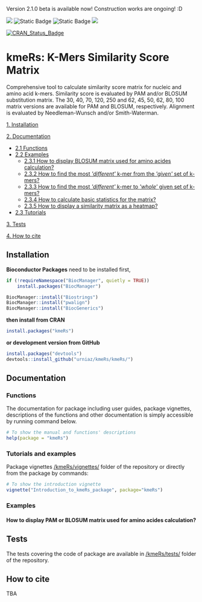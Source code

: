 Version 2.1.0 beta is available now! Construction works are ongoing! :D

![](https://img.shields.io/badge/%20Bioconductor%20BiocCheck-true-green.svg)  ![Static Badge](https://img.shields.io/badge/A-brightgreen?style=flat&logo=Codacy&label=code%20quality)  ![Static Badge](https://img.shields.io/badge/98%25-brightgreen?style=flat&logo=Codacy&label=coverage)  ![](https://img.shields.io/badge/build-passing-brightgreen?style=flat&label=circleci)



[![CRAN_Status_Badge](http://www.r-pkg.org/badges/version/kmeRs)](https://cran.r-project.org/package=kmeRs) 




# kmeRs: K-Mers Similarity Score Matrix

Comprehensive tool to calculate similarity score matrix for nucleic and amino acid k-mers. Similarity score is evaluated by PAM and/or BLOSUM substitution matrix. The 30, 40, 70, 120, 250 and 62, 45, 50, 62, 80, 100 matrix versions are available for PAM and BLOSUM, respectively. Alignment is evaluated by Needleman-Wunsch and/or Smith-Waterman. 

[1. Installation](#installation)

[2. Documentation](#documentation)
- [2.1 Functions](#)
- [2.2 Examples](#)
    - [2.3.1 How to display BLOSUM matrix used for amino acides calculation?](#how-to-display-pam-or-blosum-matrix-used-for-amino-acides-calculation)
    - [2.3.2 How to find the most *'different'* k-mer from the *'given'* set of k-mers?](#)
    - [2.3.3 How to find the most *'different'* k-mer to *'whole'* given set of k-mers? ](#)
    - [2.3.4 How to calculate basic statistics for the matrix?](#)
    - [2.3.5 How to display a similarity matrix as a heatmap?](#)
- [2.3 Tutorials](#)
    
[3. Tests](#tests)

[4. How to cite](#how-to-cite)

## Installation

**Bioconductor Packages** need to be installed first,
```r
if (!requireNamespace("BiocManager", quietly = TRUE))
    install.packages("BiocManager")

BiocManager::install("Biostrings")
BiocManager::install("pwalign")
BiocManager::install("BiocGenerics")
```
**then install from CRAN**
```r
install.packages("kmeRs")
```
**or development version from GitHub**
```r
install.packages("devtools")
devtools::install_github("urniaz/kmeRs/kmeRs/")
```

## Documentation
### Functions
The documentation for package including user guides, package vignettes, descriptions of the functions and other documentation is simply accessible by running command below.

```r
# To show the manual and functions' descriptions 
help(package = "kmeRs")
```
### Tutorials and examples
Package vignettes [/kmeRs/vignettes/](/kmeRs/vignettes/) folder of the repository or directly from the package by commands:
```r
# To show the introduction vignette
vignette("Introduction_to_kmeRs_package", package="kmeRs")
```
### Examples
#### How to display PAM or BLOSUM matrix used for amino acides calculation?

## Tests
The tests covering the code of package are available in [/kmeRs/tests/](/kmeRs/tests/) folder of the repository.

## How to cite

TBA
